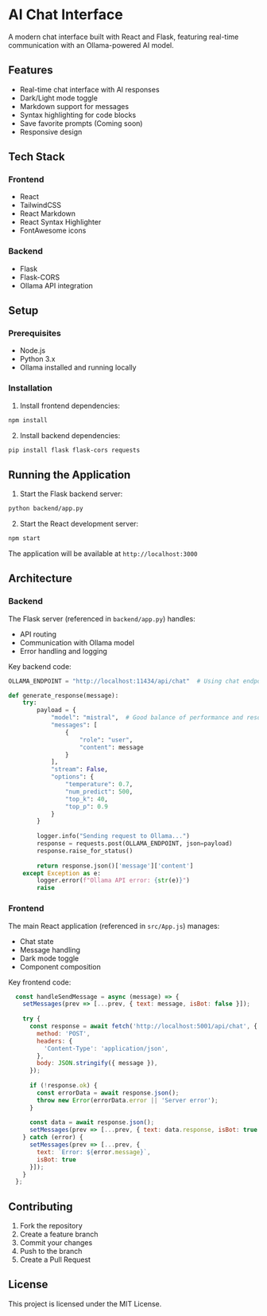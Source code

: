 # AI Chat Interface

A modern chat interface built with React and Flask, featuring real-time communication with an Ollama-powered AI model.

## Features

- Real-time chat interface with AI responses
- Dark/Light mode toggle
- Markdown support for messages
- Syntax highlighting for code blocks
- Save favorite prompts (Coming soon)
- Responsive design

## Tech Stack

### Frontend
- React
- TailwindCSS
- React Markdown
- React Syntax Highlighter
- FontAwesome icons

### Backend
- Flask
- Flask-CORS
- Ollama API integration

## Setup

### Prerequisites
- Node.js
- Python 3.x
- Ollama installed and running locally

### Installation

1. Install frontend dependencies:
```bash
npm install
```

2. Install backend dependencies:
```bash
pip install flask flask-cors requests
```

## Running the Application

1. Start the Flask backend server:
```bash
python backend/app.py
```

2. Start the React development server:
```bash
npm start
```

The application will be available at `http://localhost:3000`

## Architecture

### Backend
The Flask server (referenced in `backend/app.py`) handles:
- API routing
- Communication with Ollama model
- Error handling and logging

Key backend code:

```13:41:backend/app.py
OLLAMA_ENDPOINT = "http://localhost:11434/api/chat"  # Using chat endpoint instead of generate

def generate_response(message):
    try:
        payload = {
            "model": "mistral",  # Good balance of performance and resource usage
            "messages": [
                {
                    "role": "user",
                    "content": message
                }
            ],
            "stream": False,
            "options": {
                "temperature": 0.7,
                "num_predict": 500,
                "top_k": 40,
                "top_p": 0.9
            }
        }
        
        logger.info("Sending request to Ollama...")
        response = requests.post(OLLAMA_ENDPOINT, json=payload)
        response.raise_for_status()
        
        return response.json()['message']['content']
    except Exception as e:
        logger.error(f"Ollama API error: {str(e)}")
        raise
```


### Frontend
The main React application (referenced in `src/App.js`) manages:
- Chat state
- Message handling
- Dark mode toggle
- Component composition

Key frontend code:

```63:88:src/App.js
  const handleSendMessage = async (message) => {
    setMessages(prev => [...prev, { text: message, isBot: false }]);
    
    try {
      const response = await fetch('http://localhost:5001/api/chat', {
        method: 'POST',
        headers: {
          'Content-Type': 'application/json',
        },
        body: JSON.stringify({ message }),
      });
      
      if (!response.ok) {
        const errorData = await response.json();
        throw new Error(errorData.error || 'Server error');
      }
      
      const data = await response.json();
      setMessages(prev => [...prev, { text: data.response, isBot: true }]);
    } catch (error) {
      setMessages(prev => [...prev, { 
        text: `Error: ${error.message}`, 
        isBot: true 
      }]);
    }
  };
```


## Contributing

1. Fork the repository
2. Create a feature branch
3. Commit your changes
4. Push to the branch
5. Create a Pull Request

## License

This project is licensed under the MIT License.
